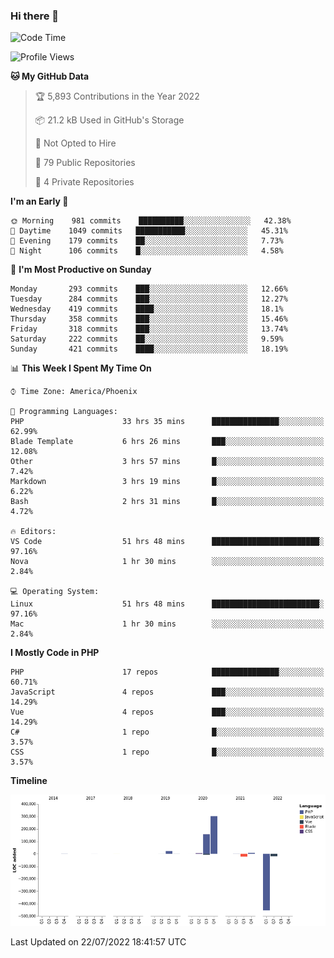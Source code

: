 ### Hi there 👋

<!--START_SECTION:waka-->
![Code Time](http://img.shields.io/badge/Code%20Time-0%20secs-blue)

![Profile Views](http://img.shields.io/badge/Profile%20Views-4-blue)

**🐱 My GitHub Data** 

> 🏆 5,893 Contributions in the Year 2022
 > 
> 📦 21.2 kB Used in GitHub's Storage 
 > 
> 🚫 Not Opted to Hire
 > 
> 📜 79 Public Repositories 
 > 
> 🔑 4 Private Repositories  
 > 
**I'm an Early 🐤** 

```text
🌞 Morning    981 commits    ██████████░░░░░░░░░░░░░░░   42.38% 
🌆 Daytime    1049 commits   ███████████░░░░░░░░░░░░░░   45.31% 
🌃 Evening    179 commits    ██░░░░░░░░░░░░░░░░░░░░░░░   7.73% 
🌙 Night      106 commits    █░░░░░░░░░░░░░░░░░░░░░░░░   4.58%

```
📅 **I'm Most Productive on Sunday** 

```text
Monday       293 commits    ███░░░░░░░░░░░░░░░░░░░░░░   12.66% 
Tuesday      284 commits    ███░░░░░░░░░░░░░░░░░░░░░░   12.27% 
Wednesday    419 commits    ████░░░░░░░░░░░░░░░░░░░░░   18.1% 
Thursday     358 commits    ███░░░░░░░░░░░░░░░░░░░░░░   15.46% 
Friday       318 commits    ███░░░░░░░░░░░░░░░░░░░░░░   13.74% 
Saturday     222 commits    ██░░░░░░░░░░░░░░░░░░░░░░░   9.59% 
Sunday       421 commits    ████░░░░░░░░░░░░░░░░░░░░░   18.19%

```


📊 **This Week I Spent My Time On** 

```text
⌚︎ Time Zone: America/Phoenix

💬 Programming Languages: 
PHP                      33 hrs 35 mins      ███████████████░░░░░░░░░░   62.99% 
Blade Template           6 hrs 26 mins       ███░░░░░░░░░░░░░░░░░░░░░░   12.08% 
Other                    3 hrs 57 mins       █░░░░░░░░░░░░░░░░░░░░░░░░   7.42% 
Markdown                 3 hrs 19 mins       █░░░░░░░░░░░░░░░░░░░░░░░░   6.22% 
Bash                     2 hrs 31 mins       █░░░░░░░░░░░░░░░░░░░░░░░░   4.72%

🔥 Editors: 
VS Code                  51 hrs 48 mins      ████████████████████████░   97.16% 
Nova                     1 hr 30 mins        ░░░░░░░░░░░░░░░░░░░░░░░░░   2.84%

💻 Operating System: 
Linux                    51 hrs 48 mins      ████████████████████████░   97.16% 
Mac                      1 hr 30 mins        ░░░░░░░░░░░░░░░░░░░░░░░░░   2.84%

```

**I Mostly Code in PHP** 

```text
PHP                      17 repos            ███████████████░░░░░░░░░░   60.71% 
JavaScript               4 repos             ███░░░░░░░░░░░░░░░░░░░░░░   14.29% 
Vue                      4 repos             ███░░░░░░░░░░░░░░░░░░░░░░   14.29% 
C#                       1 repo              █░░░░░░░░░░░░░░░░░░░░░░░░   3.57% 
CSS                      1 repo              █░░░░░░░░░░░░░░░░░░░░░░░░   3.57%

```


**Timeline**

![Chart not found](https://raw.githubusercontent.com/mikebronner/mikebronner/master/charts/bar_graph.png) 


 Last Updated on 22/07/2022 18:41:57 UTC
<!--END_SECTION:waka-->

<!--
**mikebronner/mikebronner** is a ✨ _special_ ✨ repository because its `README.md` (this file) appears on your GitHub profile.

Here are some ideas to get you started:

- 🔭 I’m currently working on ...
- 🌱 I’m currently learning ...
- 👯 I’m looking to collaborate on ...
- 🤔 I’m looking for help with ...
- 💬 Ask me about ...
- 📫 How to reach me: ...
- 😄 Pronouns: ...
- ⚡ Fun fact: ...
-->
